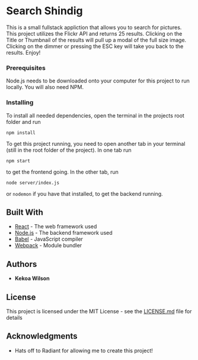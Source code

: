 # Search Shindig

This is a small fullstack appliction that allows you to search for pictures. This project utilizes the Flickr API and returns 25 results. Clicking on the Title or Thumbnail of the results will pull up a modal of the full size image. Clicking on the dimmer or pressing the ESC key will take you back to the results. Enjoy!

### Prerequisites

Node.js needs to be downloaded onto your computer for this project to run locally. You will also need NPM.

### Installing

To install all needed dependencies, open the terminal in the projects root folder and run 
```
npm install
```

To get this project running, you need to open another tab in your terminal (still in the root folder of the project). In one tab run
```
npm start
```
to get the frontend going. In the other tab, run
```
node server/index.js
```
or ```nodemon``` if you have that installed, to get the backend running.

## Built With

* [React](https://reactjs.org/docs/getting-started.html) - The web framework used
* [Node.js](https://nodejs.org/en/docs/) - The backend framework used
* [Babel](https://babeljs.io/docs/en/) - JavaScript compiler
* [Webpack](https://webpack.js.org/) - Module bundler

## Authors

* **Kekoa Wilson**

## License

This project is licensed under the MIT License - see the [LICENSE.md](LICENSE.md) file for details

## Acknowledgments

* Hats off to Radiant for allowing me to create this project!
